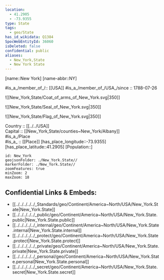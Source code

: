 ```yaml
---
location:
  - 41.2905
  - -73.9355
type: State
tags:
  - geo/State
has_id_wikidata: Q1384
SpocWebEntityId: 36060
isDeleted: false
confidential: public
aliases:
  - New_York,State
  - New York State
---
```


[name::New York] 
[name-abbr::NY] 

#is_a_/member_of_/:: [[USA]]
#is_a_/member_of_/USA_/since :: 1788-07-26 

![[New_York,State/Coat_of_arms_of_New_York.svg|350]]  

![[New_York,State/Seal_of_New_York.svg|350]]  

![[New_York,State/Flag_of_New_York.svg|350]]  

Country :: [[../../USA]]  
Capital :: [[New_York,State/counties~New_York/Albany]]  
#is_a_/Place  
#is_a_ :: [[Place]] 
[has_place_longitude::-73.9355] 
[has_place_latitude::41.2905] 
[Population::] 



```leaflet
id: New_York
geojsonFolder: ./New_York.State//
markerFolder: ./New_York.State//
zoomFeatures: true 
minZoom: 2 
maxZoom: 18
```


## Confidential Links & Embeds: 
- [[../../../../../_Standards/geo/Continent/America~North/USA/New_York.State|New_York.State]] 
- [[../../../../../_public/geo/Continent/America~North/USA/New_York.State.public|New_York.State.public]] 
- [[../../../../../_internal/geo/Continent/America~North/USA/New_York.State.internal|New_York.State.internal]] 
- [[../../../../../_protect/geo/Continent/America~North/USA/New_York.State.protect|New_York.State.protect]] 
- [[../../../../../_private/geo/Continent/America~North/USA/New_York.State.private|New_York.State.private]] 
- [[../../../../../_personal/geo/Continent/America~North/USA/New_York.State.personal|New_York.State.personal]] 
- [[../../../../../_secret/geo/Continent/America~North/USA/New_York.State.secret|New_York.State.secret]] 
